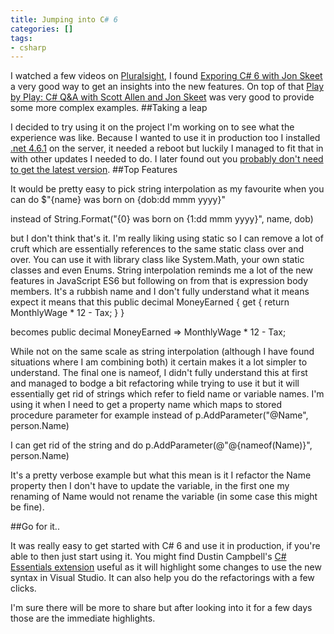 ```yaml
---
title: Jumping into C# 6
categories: []
tags:
- csharp
---
```


I watched a few videos on 
[Pluralsight](http://pluralsight.com), I found 
[Exporing C# 6 with Jon Skeet](http://www.pluralsight.com/courses/csharp-with-jon-skeet) a very good way to get an insights into the new features. On top of that 
[Play by Play: C# Q&A with Scott Allen and Jon Skeet](http://www.pluralsight.com/courses/play-by-play-csharp-q-and-a-with-scott-allen-and-jon-skeet) was very good to provide some more complex examples. 
##Taking a leap
 
I decided to try using it on the project I'm working on to see what the experience was like. Because I wanted to use it in production too I installed 
[.net 4.6.1](https://www.microsoft.com/en-gb/download/details.aspx?id=48130) on the server, it needed a reboot but luckily I managed to fit that in with other updates I needed to do. 
I later found out you 
[probably don't need to get the latest version](http://stackoverflow.com/questions/28921701/does-c-sharp-6-0-work-for-net-4-0). 
##Top Features
 
It would be pretty easy to pick string interpolation as my favourite when you can do 
$"{name} was born on {dob:dd mmm yyyy}"

instead of 
String.Format("{0} was born on {1:dd mmm yyyy}", name, dob)

but I don't think that's it. 
I'm really liking 
using static so I can remove a lot of cruft which are essentially references to the same static class over and over. You can use it with library class like 
System.Math, your own static classes and even Enums. 
String interpolation reminds me a lot of the new features in JavaScript ES6 but following on from that is expression body members. It's a rubbish name and I don't fully understand what it means expect it means that this 
public decimal MoneyEarned { get { return MonthlyWage * 12 - Tax; } }

becomes 
public decimal MoneyEarned => MonthlyWage * 12 - Tax;

While not on the same scale as string interpolation (although I have found situations where I am combining both) it certain makes it a lot simpler to understand. 
The final one is 
nameof, I didn't fully understand this at first and managed to bodge a bit refactoring while trying to use it but it will essentially get rid of strings which refer to field name or variable names. 
I'm using it when I need to get a property name which maps to stored procedure parameter for example instead of 
p.AddParameter("@Name", person.Name)

I can get rid of the string and do 
p.AddParameter(@"@{nameof(Name)}", person.Name)

It's a pretty verbose example but what this mean is it I refactor the Name property then I don't have to update the variable, in the first one my renaming of Name would not rename the variable (in some case this might be fine).

##Go for it..


It was really easy to get started with C# 6 and use it in production, if you're able to then just start using it. You might find Dustin Campbell's 
[C# Essentials extension](https://visualstudiogallery.msdn.microsoft.com/a4445ad0-f97c-41f9-a148-eae225dcc8a5) useful as it will highlight some changes to use the new syntax in Visual Studio. It can also help you do the refactorings with a few clicks.

I'm sure there will be more to share but after looking into it for a few days those are the immediate highlights.
